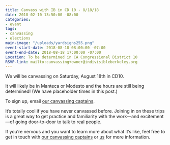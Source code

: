 ```yaml
---
title: Canvass with IB in CD 10 - 8/18/18
date: 2018-02-10 13:50:00 -08:00
categories:
- event
tags:
- canvassing
- elections
main-image: "/uploads/yardsigns255.png"
event-start-date: 2018-08-18 08:00:00 -07:00
event-end-date: 2018-08-18 17:00:00 -07:00
Location: To be determined in CA Congressional District 10
RSVP-link: mailto:canvassing+owner@indivisibleberkeley.org
---
```


We will be canvassing on Saturday, August 18th in CD10. 

It will likely be in Manteca or Modesto and the hours are still being determined! (We have placeholder times in this post.) 

To sign up, email [our canvassing captains](canvassing+owner@indivisibleberkeley.org). 

It’s totally cool if you have never canvassed before.  Joining in on these trips is a great way to get practice and familiarity with the work—and excitement—of going door-to-door to talk to real people. 

If you’re nervous and you want to learn more about what it’s like, feel free to get in touch with [our canvassing captains](canvassing+owner@indivisibleberkeley.org) or [us](mailto:elections+owner@indivisibleberkeley.org) for more information.


